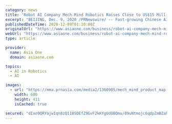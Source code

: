 ```yaml
---
category: news
title: "Robot AI Company Mech-Mind Robotics Raises Close to US$15 Million in Series B+"
excerpt: "BEIJING, Dec. 9, 2020 /PRNewswire/ -- Fast-growing Chinese AI industrial robotics startup Mech-Mind Robotics (Mech-Mind) has recently completed its B+ round of fundraising. Backed by Sequoia ..."
publishedDateTime: 2020-12-09T01:10:00Z
originalUrl: "https://www.asiaone.com/business/robot-ai-company-mech-mind-robotics-raises-close-us15-million-series-b"
webUrl: "https://www.asiaone.com/business/robot-ai-company-mech-mind-robotics-raises-close-us15-million-series-b"
type: article

provider:
  name: Asia One
  domain: asiaone.com

topics:
  - AI in Robotics
  - AI

images:
  - url: "https://mma.prnasia.com/media2/1360985/mech_mind_product_map.jpg?p=medium600"
    width: 600
    height: 411
    isCached: true

secured: "dIxo9QRYajwIqn8zQ118SDEfZ9GvF2kKYgUdOBQmu/89uNtmojc6qdpZmBZabfEPz8TRC9+dPdwnfG/c1t8vWbG3KuZC3zK36HgjkjJhNqmCK2olnGpILcPX9LvwqEJqjcwB22HD6NgoMoAAnc1ZzLK4P4m8p8eEKoO775UHtr12jWnom23F2AFnLiUDca/L/Yrq/ZkLhGeO+lv0+NZGZDoJKj+IzJ9WgvMv4U6UVPV/zrhudTNDgp7kfTeYWf0YpPkpr2uBTGq4fX+6vh3jph2XvxZdRlLQ94sLCWlu9SawI87N7ilCTwc/AEuTq0tXvv+ylSjy44YU6diNDGv8rn/iyD0/5rPLuC961G8jNGQ=;GrfTTnPYb+QqZILmyOt13A=="
---
```


